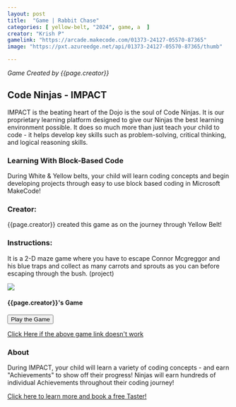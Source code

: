 ```yaml
---
layout: post
title:  "Game | Rabbit Chase"
categories: [ yellow-belt, "2024", game, a  ]
creator: "Krish P"
gamelink: "https://arcade.makecode.com/01373-24127-05570-87365"
image: "https://pxt.azureedge.net/api/01373-24127-05570-87365/thumb"

---
```

_Game Created by {{page.creator}}_

## Code Ninjas - IMPACT
IMPACT is the beating heart of the Dojo is the soul of Code Ninjas.
It is our proprietary learning platform designed to give our Ninjas the best learning environment possible. 
It does so much more than just teach your child to code - it helps develop key skills such as problem-solving, critical thinking, and logical reasoning skills.

### Learning With Block-Based Code
During White & Yellow belts, your child will learn coding concepts and begin developing projects through easy to use block based coding in Microsoft MakeCode!


### Creator:
{{page.creator}} created this game as on the journey through Yellow Belt!

### Instructions:
It is a 2-D maze game where you have to escape Connor Mcgreggor and his blue traps and collect as many carrots and sprouts as you can before escaping through the bush. (project) 

<div class="card"> 
    <img class="card-img-top makecode-preview" src= "{{page.image}}"> 
    <div class="card-img-overlay card-inverse text-center mx-auto" text-center> 
        <h4 class="text-stroke text-white">  
            {{page.creator}}'s Game
        </h4> 
        <div class="card-body text-center mx-auto"> 
            <button onclick="window.open('{{page.gamelink}}')" class="makecode-btn">
                <i class="fa fa-play mr-2"></i>
                Play the Game
            </button>
        </div> 
    </div> 
</div> 

[Click Here if the above game link doesn't work]({{page.gamelink}})

### About
During IMPACT, your child will learn a variety of coding concepts - and earn "Achievements" to show off their progress!
Ninjas will earn hundreds of individual Achievements throughout their coding journey!

[Click here to learn more and book a free Taster!](https://www.codeninjas.co.uk/langley-brk-uk/)
